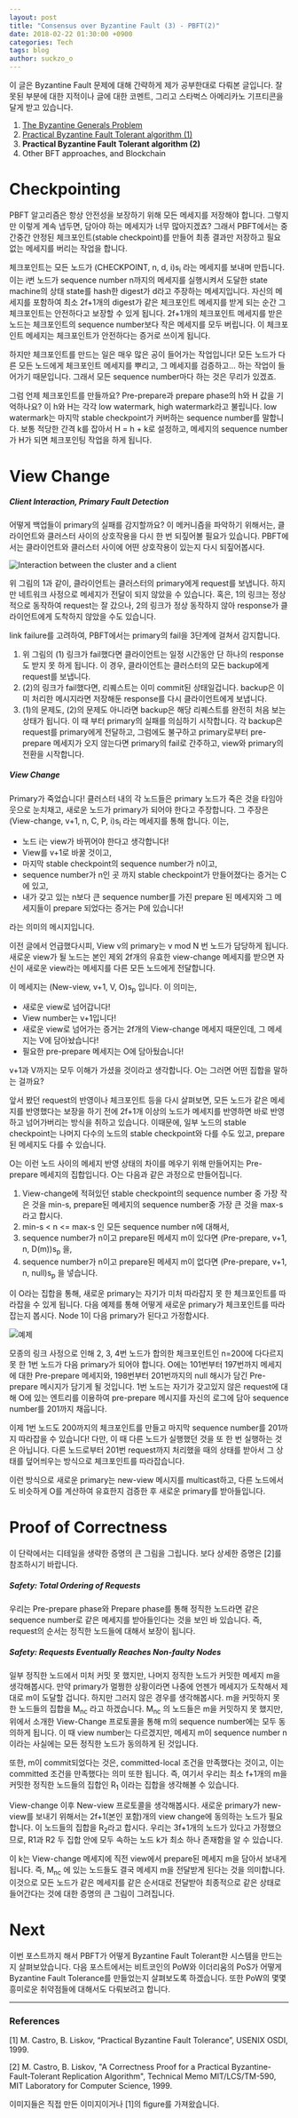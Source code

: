 ```yaml
---
layout: post
title: "Consensus over Byzantine Fault (3) - PBFT(2)"
date: 2018-02-22 01:30:00 +0900
categories: Tech
tags: blog
author: suckzo_o
---
```


이 글은 Byzantine Fault 문제에 대해 간략하게 제가 공부한대로 다뤄본 글입니다. 잘못된 부분에 대한 지적이나 글에 대한 코멘트, 그리고 스타벅스 아메리카노 기프티콘을 달게 받고 있습니다.

1. [The Byzantine Generals Problem](/tech/2018/02/06/bft-1.html)
2. [Practical Byzantine Fault Tolerant algorithm (1)](/tech/2018/02/19/bft-2.html)
3. **Practical Byzantine Fault Tolerant algorithm (2)**
4. Other BFT approaches, and Blockchain



# Checkpointing

PBFT 알고리즘은 항상 안전성을 보장하기 위해 모든 메세지를 저장해야 합니다. 그렇지만 이렇게 계속 냅두면, 담아야 하는 메세지가 너무 많아지겠죠? 그래서 PBFT에서는 중간중간 안정된 체크포인트(stable checkpoint)를 만들어 최종 결과만 저장하고 필요 없는 메세지를 버리는 작업을 합니다.

체크포인트는 모든 노드가 (CHECKPOINT, n, d, i)s<sub>i</sub> 라는 메세지를 보내며 만듭니다. 이는 i번 노드가 sequence number n까지의 메세지를 실행시켜서 도달한 state machine의 상태 state를 hash한 digest가 d라고 주장하는 메세지입니다. 자신의 메세지를 포함하여 최소 2f+1개의 digest가 같은 체크포인트 메세지를 받게 되는 순간 그 체크포인트는 안전하다고 보장할 수 있게 됩니다. 2f+1개의 체크포인트 메세지를 받은 노드는 체크포인트의 sequence number보다 작은 메세지를 모두 버립니다. 이 체크포인트 메세지는 체크포인트가 안전하다는 증거로 쓰이게 됩니다.

하지만 체크포인트를 만드는 일은 매우 많은 공이 들어가는 작업입니다! 모든 노드가 다른 모든 노드에게 체크포인트 메세지를 뿌리고, 그 메세지를 검증하고… 하는 작업이 들어가기 때문입니다. 그래서 모든 sequence number마다 하는 것은 무리가 있겠죠.

그럼 언제 체크포인트를 만들까요? Pre-prepare과 prepare phase의 h와 H 값을 기억하나요? 이 h와 H는 각각 low watermark, high watermark라고 불립니다. low watermark는 마지막 stable checkpoint가 커버하는 sequence number를 말합니다. 보통 적당한 간격 k를 잡아서 H = h + k로 설정하고, 메세지의 sequence number가 H가 되면 체크포인팅 작업을 하게 됩니다.



# View Change

##### Client Interaction, Primary Fault Detection

어떻게 백업들이 primary의 실패를 감지할까요? 이 메커니즘을 파악하기 위해서는, 클라이언트와 클러스터 사이의 상호작용을 다시 한 번 되짚어볼 필요가 있습니다. PBFT에서는 클라이언트와 클러스터 사이에 어떤 상호작용이 있는지 다시 되짚어봅시다.

![Interaction between the cluster and a client](/assets/images/bft/fail-case.png)

위 그림의 1과 같이, 클라이언트는 클러스터의 primary에게 request를 보냅니다. 하지만 네트워크 사정으로 메세지가 전달이 되지 않았을 수 있습니다. 혹은, 1의 링크는 정상적으로 동작하여 request는 잘 갔으나, 2의 링크가 정상 동작하지 않아 response가 클라이언트에게 도착하지 않았을 수도 있습니다.

link failure를 고려하여, PBFT에서는 primary의 fail을 3단계에 걸쳐서 감지합니다.

1. 위 그림의 (1) 링크가 fail했다면 클라이언트는 일정 시간동안 단 하나의 response도 받지 못 하게 됩니다. 이 경우, 클라이언트는 클러스터의 모든 backup에게 request를 보냅니다.
2. (2)의 링크가 fail했다면, 리퀘스트는 이미 commit된 상태일겁니다. backup은 이미 처리한 메시지라면 저장해둔 response를 다시 클라이언트에게 보냅니다.
3. (1)의 문제도, (2)의 문제도 아니라면 backup은 해당 리퀘스트를 완전히 처음 보는 상태가 됩니다. 이 때 부터 primary의 실패를 의심하기 시작합니다. 각 backup은 request를 primary에게 전달하고, 그럼에도 불구하고 primary로부터 pre-prepare 메세지가 오지 않는다면 primary의 fail로 간주하고, view와 primary의 전환을 시작합니다.

##### View Change

Primary가 죽었습니다! 클러스터 내의 각 노드들은 primary 노드가 죽은 것을 타임아웃으로 눈치채고, 새로운 노드가 primary가 되어야 한다고 주장합니다. 그 주장은 (View-change, v+1, n, C, P, i)s<sub>i</sub> 라는 메세지를 통해 합니다. 이는,

- 노드 i는 view가 바뀌어야 한다고 생각합니다!
- View를 v+1로 바꿀 것이고,
- 마지막 stable checkpoint의 sequence number가 n이고,
- sequence number가 n인 곳 까지 stable checkpoint가 만들어졌다는 증거는 C에 있고,
- 내가 갖고 있는 n보다 큰 sequence number를 가진 prepare 된 메세지와 그 메세지들이 prepare 되었다는 증거는 P에 있습니다!

라는 의미의 메시지입니다.

이전 글에서 언급했다시피, View v의 primary는 v mod N 번 노드가 담당하게 됩니다. 새로운 view가 될 노드는 본인 제외 2f개의 유효한 view-change 메세지를 받으면 자신이 새로운 view라는 메세지를 다른 모든 노드에게 전달합니다.

이 메세지는 (New-view, v+1, V, O)s<sub>p</sub> 입니다. 이 의미는,

- 새로운 view로 넘어갑니다!
- View number는 v+1입니다!
- 새로운 view로 넘어가는 증거는 2f개의 View-change 메세지 때문인데, 그 메세지는 V에 담아놨습니다!
- 필요한 pre-prepare 메세지는 O에 담아뒀습니다!

v+1과 V까지는 모두 이해가 가셨을 것이라고 생각합니다. O는 그러면 어떤 집합을 말하는 걸까요?

앞서 봤던 request의 반영이나 체크포인트 등을 다시 살펴보면, 모든 노드가 같은 메세지를 반영했다는 보장을 하기 전에 2f+1개 이상의 노드가 메세지를 반영하면 바로 반영하고 넘어가버리는 방식을 취하고 있습니다. 이때문에, 일부 노드의 stable checkpoint는 나머지 다수의 노드의 stable checkpoint와 다를 수도 있고, prepare된 메세지도 다를 수 있습니다.

O는 이런 노드 사이의 메세지 반영 상태의 차이를 메우기 위해 만들어지는 Pre-prepare 메세지의 집합입니다. O는 다음과 같은 과정으로 만들어집니다.

1. View-change에 적혀있던 stable checkpoint의 sequence number 중 가장 작은 것을 min-s, prepare된 메세지의 sequence number중 가장 큰 것을 max-s라고 합시다.
2. min-s < n <= max-s 인 모든 sequence number n에 대해서,
3. sequence number가 n이고 prepare된 메세지 m이 있다면 (Pre-prepare, v+1, n, D(m))s<sub>p</sub> 을,
4. sequence number가 n이고 prepare된 메세지 m이 없다면 (Pre-prepare, v+1, n, null)s<sub>p</sub> 을 넣습니다.


이 O라는 집합을 통해, 새로운 primary는 자기가 미처 따라잡지 못 한 체크포인트를 따라잡을 수 있게 됩니다. 다음 예제를 통해 어떻게 새로운 primary가 체크포인트를 따라잡는지 봅시다. Node 1이 다음 primary가 된다고 가정합시다.

![예제](/assets/images/bft/vc-example.png)

모종의 링크 사정으로 인해 2, 3, 4번 노드가 합의한 체크포인트인 n=200에 다다르지 못 한 1번 노드가 다음 primary가 되어야 합니다. O에는 101번부터 197번까지 메세지에 대한 Pre-prepare 메세지와, 198번부터 201번까지의 null 해시가 담긴 Pre-prepare 메시지가 담기게 될 것입니다. 1번 노드는 자기가 갖고있지 않은 request에 대해 O에 있는 엔트리를 이용하여 pre-prepare 메시지를 자신의 로그에 담아 sequence number를 201까지 채웁니다.

이제 1번 노드도 200까지의 체크포인트를 만들고 마지막 sequence number를 201까지 따라잡을 수 있습니다! 다만, 이 때 다른 노드가 실행했던 것을 또 한 번 실행하는 것은 아닙니다. 다른 노드로부터 201번 request까지 처리했을 때의 상태를 받아서 그 상태를 덮어씌우는 방식으로 체크포인트를 따라잡습니다.

이런 방식으로 새로운 primary는 new-view 메시지를 multicast하고, 다른 노드에서도 비슷하게 O를 계산하여 유효한지 검증한 후 새로운 primary를 받아들입니다.



# Proof of Correctness

이 단락에서는 디테일을 생략한 증명의 큰 그림을 그립니다. 보다 상세한 증명은 [2]를 참조하시기 바랍니다.

##### Safety: Total Ordering of Requests

우리는 Pre-prepare phase와 Prepare phase를 통해 정직한 노드라면 같은 sequence number로 같은 메세지를 받아들인다는 것을 보인 바 있습니다. 즉, request의 순서는 정직한 노드들에 대해서 보장이 됩니다.

##### Safety: Requests Eventually Reaches Non-faulty Nodes

일부 정직한 노드에서 미처 커밋 못 했지만, 나머지 정직한 노드가 커밋한 메세지 m을 생각해봅시다. 만약 primary가 멀쩡한 상황이라면 나중에 언젠가 메세지가 도착해서 제대로 m이 도달할 겁니다. 하지만 그러지 않은 경우를 생각해봅시다. m을 커밋하지 못 한 노드들의 집합을 M<sub>nc</sub> 라고 하겠습니다. M<sub>nc</sub> 의 노드들은 m을 커밋하지 못 했지만, 위에서 소개한 View-Change 프로토콜을 통해 m의 sequence number에는 모두 동의하게 됩니다. 이 때 view number는 다르겠지만, 메세지 m이 sequence number n이라는 사실에는 모든 정직한 노드가 동의하게 된 것입니다.

또한, m이 commit되었다는 것은, committed-local 조건을 만족했다는 것이고, 이는 committed 조건을 만족했다는 의미 또한 됩니다. 즉, 여기서 우리는 최소 f+1개의 m을 커밋한 정직한 노드들의 집합인 R<sub>1</sub> 이라는 집합을 생각해볼 수 있습니다.

View-change 이후 New-view 프로토콜을 생각해봅시다. 새로운 primary가 new-view를 보내기 위해서는 2f+1(본인 포함)개의 view change에 동의하는 노드가 필요합니다. 이 노드들의 집합을 R<sub>2</sub>라고 합시다. 우리는 3f+1개의 노드가 있다고 가정했으므로, R1과 R2 두 집합 안에 모두 속하는 노드 k가 최소 하나 존재함을 알 수 있습니다.

이 k는 View-change 메세지에 직전 view에서 prepare된 메세지 m을 담아서 보내게 됩니다. 즉, M<sub>nc</sub> 에 있는 노드들도 결국 메세지 m을 전달받게 된다는 것을 의미합니다. 이것으로 모든 노드가 같은 메세지를 같은 순서대로 전달받아 최종적으로 같은 상태로 들어간다는 것에 대한 증명의 큰 그림이 그려집니다.



# Next

이번 포스트까지 해서 PBFT가 어떻게 Byzantine Fault Tolerant한 시스템을 만드는지 살펴보았습니다. 다음 포스트에서는 비트코인의 PoW와 이더리움의 PoS가 어떻게 Byzantine Fault Tolerance를 만들었는지 살펴보도록 하겠습니다. 또한 PoW의 몇몇 흥미로운 취약점들에 대해서도 다뤄보려고 합니다.



---


### References 

[1] M. Castro, B. Liskov, “Practical Byzantine Fault Tolerance”, USENIX OSDI, 1999.

[2] M. Castro, B. Liskov, "A Correctness Proof for a Practical Byzantine-Fault-Tolerant Replication Algorithm", Technical Memo MIT/LCS/TM-590, MIT Laboratory for Computer Science, 1999.

이미지들은 직접 만든 이미지이거나 [1]의 figure를 가져왔습니다.
